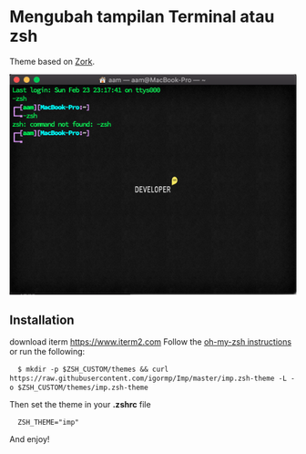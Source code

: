 #  Mengubah tampilan Terminal atau zsh

Theme based on [Zork](https://github.com/Bash-it/bash-it/wiki/Themes#zork).

![Imp demo](contoh.png)

## Installation
download iterm
https://www.iterm2.com
Follow the [oh-my-zsh instructions](https://github.com/robbyrussell/oh-my-zsh/wiki/Customization#overriding-and-adding-themes) or run the following:
```
  $ mkdir -p $ZSH_CUSTOM/themes && curl https://raw.githubusercontent.com/igormp/Imp/master/imp.zsh-theme -L -o $ZSH_CUSTOM/themes/imp.zsh-theme
```
Then set the theme in your **.zshrc** file 

```
  ZSH_THEME="imp"

```

And enjoy!
